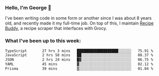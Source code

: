 ### Hello, I'm George 👋

I've been writing code in some form or another since I was about 8 years old, and recently made it my full-time job. On top of this, I maintain [Recipe Buddy](https://github.com/georgegebbett/recipe-buddy), a recipe scraper that interfaces with Grocy.  

<!--
**georgegebbett/georgegebbett** is a ✨ _special_ ✨ repository because its `README.md` (this file) appears on your GitHub profile.

Here are some ideas to get you started:

- 🔭 I’m currently working on ...
- 🌱 I’m currently learning ...
- 👯 I’m looking to collaborate on ...
- 🤔 I’m looking for help with ...
- 💬 Ask me about ...
- 📫 How to reach me: ...
- 😄 Pronouns: ...
- ⚡ Fun fact: ...
-->

### What I've been up to this week:
<!--START_SECTION:waka-->

```txt
TypeScript       27 hrs 3 mins   ███████████████████░░░░░░   75.91 %
JavaScript       2 hrs 58 mins   ██░░░░░░░░░░░░░░░░░░░░░░░   08.37 %
JSON             2 hrs 24 mins   █▓░░░░░░░░░░░░░░░░░░░░░░░   06.75 %
YAML             45 mins         ▓░░░░░░░░░░░░░░░░░░░░░░░░   02.12 %
Prisma           39 mins         ▒░░░░░░░░░░░░░░░░░░░░░░░░   01.84 %
```

<!--END_SECTION:waka-->
